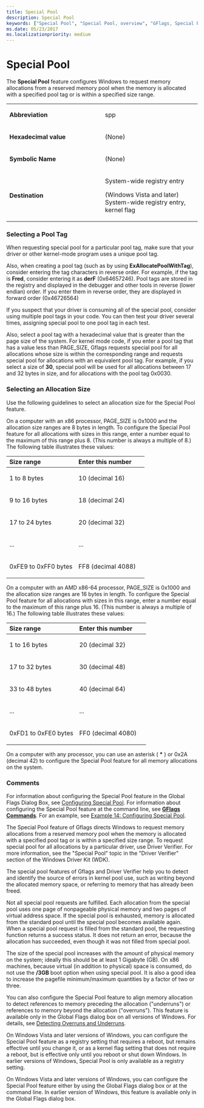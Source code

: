 ```yaml
---
title: Special Pool
description: Special Pool
keywords: ["Special Pool", "Special Pool, overview", "GFlags, Special Pool"]
ms.date: 05/23/2017
ms.localizationpriority: medium
---
```


# Special Pool


The **Special Pool** feature configures Windows to request memory allocations from a reserved memory pool when the memory is allocated with a specified pool tag or is within a specified size range.

<table>
<colgroup>
<col width="50%" />
<col width="50%" />
</colgroup>
<tbody>
<tr class="odd">
<td align="left"><p><strong>Abbreviation</strong></p></td>
<td align="left"><p>spp</p></td>
</tr>
<tr class="even">
<td align="left"><p><strong>Hexadecimal value</strong></p></td>
<td align="left"><p>(None)</p></td>
</tr>
<tr class="odd">
<td align="left"><p><strong>Symbolic Name</strong></p></td>
<td align="left"><p>(None)</p></td>
</tr>
<tr class="even">
<td align="left"><p><strong>Destination</strong></p></td>
<td align="left"><p>System-wide registry entry</p>
<p>(Windows Vista and later) System-wide registry entry, kernel flag</p></td>
</tr>
</tbody>
</table>

 

### <span id="selecting_a_pool_tag"></span><span id="SELECTING_A_POOL_TAG"></span>Selecting a Pool Tag

When requesting special pool for a particular pool tag, make sure that your driver or other kernel-mode program uses a unique pool tag.

Also, when creating a pool tag (such as by using **ExAllocatePoolWithTag**), consider entering the tag characters in reverse order. For example, if the tag is **Fred**, consider entering it as **derF** (0x64657246). Pool tags are stored in the registry and displayed in the debugger and other tools in reverse (lower endian) order. If you enter them in reverse order, they are displayed in forward order (0x46726564)

If you suspect that your driver is consuming all of the special pool, consider using multiple pool tags in your code. You can then test your driver several times, assigning special pool to one pool tag in each test.

Also, select a pool tag with a hexadecimal value that is greater than the page size of the system. For kernel mode code, if you enter a pool tag that has a value less than PAGE\_SIZE, Gflags requests special pool for all allocations whose size is within the corresponding range and requests special pool for allocations with an equivalent pool tag. For example, if you select a size of **30**, special pool will be used for all allocations between 17 and 32 bytes in size, and for allocations with the pool tag 0x0030.

### <span id="selecting_an_allocation_size"></span><span id="SELECTING_AN_ALLOCATION_SIZE"></span>Selecting an Allocation Size

Use the following guidelines to select an allocation size for the Special Pool feature.

On a computer with an x86 processor, PAGE\_SIZE is 0x1000 and the allocation size ranges are 8 bytes in length. To configure the Special Pool feature for all allocations with sizes in this range, enter a number equal to the maximum of this range plus 8. (This number is always a multiple of 8.) The following table illustrates these values:

<table>
<colgroup>
<col width="50%" />
<col width="50%" />
</colgroup>
<thead>
<tr class="header">
<th align="left">Size range</th>
<th align="left">Enter this number</th>
</tr>
</thead>
<tbody>
<tr class="odd">
<td align="left"><p>1 to 8 bytes</p></td>
<td align="left"><p>10 (decimal 16)</p></td>
</tr>
<tr class="even">
<td align="left"><p>9 to 16 bytes</p></td>
<td align="left"><p>18 (decimal 24)</p></td>
</tr>
<tr class="odd">
<td align="left"><p>17 to 24 bytes</p></td>
<td align="left"><p>20 (decimal 32)</p></td>
</tr>
<tr class="even">
<td align="left"><p>...</p></td>
<td align="left"><p>...</p></td>
</tr>
<tr class="odd">
<td align="left"><p>0xFE9 to 0xFF0 bytes</p></td>
<td align="left"><p>FF8 (decimal 4088)</p></td>
</tr>
</tbody>
</table>

 

On a computer with an AMD x86-64 processor, PAGE\_SIZE is 0x1000 and the allocation size ranges are 16 bytes in length. To configure the Special Pool feature for all allocations with sizes in this range, enter a number equal to the maximum of this range plus 16. (This number is always a multiple of 16.) The following table illustrates these values:

<table>
<colgroup>
<col width="50%" />
<col width="50%" />
</colgroup>
<thead>
<tr class="header">
<th align="left">Size range</th>
<th align="left">Enter this number</th>
</tr>
</thead>
<tbody>
<tr class="odd">
<td align="left"><p>1 to 16 bytes</p></td>
<td align="left"><p>20 (decimal 32)</p></td>
</tr>
<tr class="even">
<td align="left"><p>17 to 32 bytes</p></td>
<td align="left"><p>30 (decimal 48)</p></td>
</tr>
<tr class="odd">
<td align="left"><p>33 to 48 bytes</p></td>
<td align="left"><p>40 (decimal 64)</p></td>
</tr>
<tr class="even">
<td align="left"><p>...</p></td>
<td align="left"><p>...</p></td>
</tr>
<tr class="odd">
<td align="left"><p>0xFD1 to 0xFE0 bytes</p></td>
<td align="left"><p>FF0 (decimal 4080)</p></td>
</tr>
</tbody>
</table>

 

On a computer with any processor, you can use an asterisk ( **\*** ) or 0x2A (decimal 42) to configure the Special Pool feature for all memory allocations on the system.

### <span id="comments"></span><span id="COMMENTS"></span>Comments

For information about configuring the Special Pool feature in the Global Flags Dialog Box, see [Configuring Special Pool](configuring-special-pool.md). For information about configuring the Special Pool feature at the command line, see [**GFlags Commands**](gflags-commands.md). For an example, see [Example 14: Configuring Special Pool](example-14---configuring-special-pool.md).

The Special Pool feature of Gflags directs Windows to request memory allocations from a reserved memory pool when the memory is allocated with a specified pool tag or is within a specified size range. To request special pool for all allocations by a particular driver, use Driver Verifier. For more information, see the "Special Pool" topic in the "Driver Verifier" section of the Windows Driver Kit (WDK).

The special pool features of Gflags and Driver Verifier help you to detect and identify the source of errors in kernel pool use, such as writing beyond the allocated memory space, or referring to memory that has already been freed.

Not all special pool requests are fulfilled. Each allocation from the special pool uses one page of nonpageable physical memory and two pages of virtual address space. If the special pool is exhausted, memory is allocated from the standard pool until the special pool becomes available again. When a special pool request is filled from the standard pool, the requesting function returns a success status. It does not return an error, because the allocation has succeeded, even though it was not filled from special pool.

The size of the special pool increases with the amount of physical memory on the system; ideally this should be at least 1 Gigabyte (GB). On x86 machines, because virtual (in addition to physical) space is consumed, do not use the **/3GB** boot option when using special pool. It is also a good idea to increase the pagefile minimum/maximum quantities by a factor of two or three.

You can also configure the Special Pool feature to align memory allocation to detect references to memory preceding the allocation ("underruns") or references to memory beyond the allocation ("overruns"). This feature is available only in the Global Flags dialog box on all versions of Windows. For details, see [Detecting Overruns and Underruns](detecting-overruns-and-underruns.md).

On Windows Vista and later versions of Windows, you can configure the Special Pool feature as a registry setting that requires a reboot, but remains effective until you change it, or as a kernel flag setting that does not require a reboot, but is effective only until you reboot or shut down Windows. In earlier versions of Windows, Special Pool is only available as a registry setting.

On Windows Vista and later versions of Windows, you can configure the Special Pool feature either by using the Global Flags dialog box or at the command line. In earlier version of Windows, this feature is available only in the Global Flags dialog box.

 

 





